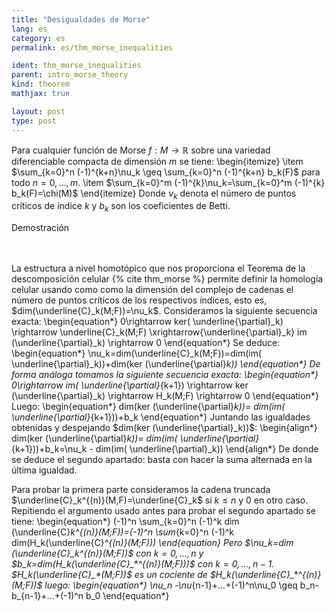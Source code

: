 ```yaml
---
title: "Desigualdades de Morse"
lang: es
category: es
permalink: es/thm_morse_inequalities

ident: thm_morse_inequalities
parent: intro_morse_theory
kind: theorem
mathjax: true

layout: post
type: post
---
```


<div>

Para cualquier función de Morse $f:M\rightarrow \mathbb{R}$ sobre una variedad diferenciable compacta de dimensión $m$ se tiene:
\begin{itemize}
\item $\sum_{k=0}^n (-1)^{k+n}\nu_k \geq \sum_{k=0}^n (-1)^{k+n} b_k(F)$ para todo $n=0,...,m$.
\item $\sum_{k=0}^m (-1)^{k}\nu_k=\sum_{k=0}^m (-1)^{k} b_k(F)=\chi(M)$
\end{itemize}
Donde $\nu_k$ denota el número de puntos críticos de índice $k$ y $b_k$ son los coeficientes de Betti.
<div class="bcblue boxdissap">
	Demostración
</div><br><br>

<div class="dissap">

La estructura a nivel homotópico que nos proporciona el Teorema de la descomposición celular {% cite thm_morse %}  permite definir la homología celular usando como como la dimensión del complejo de cadenas el número de puntos críticos de los respectivos índices, esto es, $dim(\underline{C}_k(M;F))=\nu_k$. Consideramos la siguiente secuencia exacta:
\begin{equation*}
0\rightarrow ker( \underline{\partial}_k) \rightarrow  \underline{C}_k(M;F) \xrightarrow{\underline{\partial}_k} im (\underline{\partial}_k)  \rightarrow 0
\end{equation*}
Se deduce:
\begin{equation*}
\nu_k=dim(\underline{C}_k(M;F))=dim(im( \underline{\partial}_k))+dim(ker (\underline{\partial}_k))
\end{equation*}
De forma análoga tomamos la siguiente secuencia exacta:
\begin{equation*}
0\rightarrow im( \underline{\partial}_{k+1}) \rightarrow  ker (\underline{\partial}_k) \rightarrow H_k(M;F) \rightarrow 0
\end{equation*}
Luego:
\begin{equation*}
dim(ker (\underline{\partial}_k))= dim(im( \underline{\partial}_{k+1}))+b_k
\end{equation*}
Juntando las igualdades obtenidas y despejando $dim(ker (\underline{\partial}_k))$:
\begin{align*}
dim(ker (\underline{\partial}_k))= dim(im( \underline{\partial}_{k+1}))+b_k=\nu_k - dim(im( \underline{\partial}_k))
\end{align*}
De donde se deduce el segundo apartado: basta con hacer la suma alternada en la última igualdad.

Para probar la primera parte consideramos la cadena truncada $\underline{C}_k^{(n)}(M,F)=\underline{C}_k$ si $k\leq n$ y $0$ en otro caso. Repitiendo el argumento usado antes para probar el segundo apartado se tiene:
\begin{equation*}
(-1)^n \sum_{k=0}^n (-1)^k dim (\underline{C}_k^{(n)}(M;F))=(-1)^n \sum_{k=0}^n (-1)^k dim(H_k(\underline{C}_*^{(n)}(M;F)))
\end{equation*}
Pero $\nu_k=dim (\underline{C}_k^{(n)}(M;F))$ con $k=0,...,n$ y $b_k=dim(H_k(\underline{C}_*^{(n)}(M;F)))$ con $k=0,...,n-1$.  $H_k(\underline{C}_*(M;F))$ es un cociente de $H_k(\underline{C}_*^{(n)}(M;F))$ luego:
\begin{equation*}
\nu_n -\nu_{n-1}+...+(-1)^n\nu_0 \geq b_n-b_{n-1}+...+(-1)^n b_0
\end{equation*}

</div>

</div>
